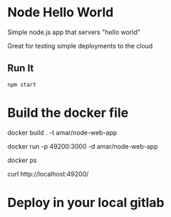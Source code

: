 # Node Hello World

Simple node.js app that servers "hello world"

Great for testing simple deployments to the cloud

## Run It

`npm start`

# Build the docker file

docker build . -t amar/node-web-app

docker run -p 49200:3000 -d amar/node-web-app

docker ps

curl http://localhost:49200/

# Deploy in your local gitlab



